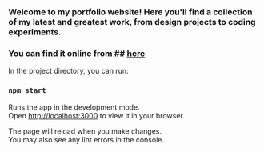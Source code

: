 ### Welcome to my portfolio website! Here you'll find a collection of my latest and greatest work, from design projects to coding experiments.
### You can find it online from ## [here](bharathaaleti018.netlify.app)


In the project directory, you can run:

### `npm start`

Runs the app in the development mode.\
Open [http://localhost:3000](http://localhost:3000) to view it in your browser.

The page will reload when you make changes.\
You may also see any lint errors in the console.
